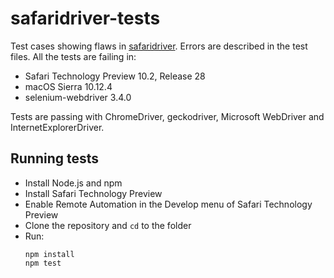 # safaridriver-tests

Test cases showing flaws in [safaridriver](https://webkit.org/blog/6900/webdriver-support-in-safari-10/). Errors are described in the test files. All the tests are failing in:
- Safari Technology Preview 10.2, Release 28
- macOS Sierra 10.12.4
- selenium-webdriver 3.4.0

Tests are passing with ChromeDriver, geckodriver, Microsoft WebDriver and InternetExplorerDriver.

## Running tests

- Install Node.js and npm
- Install Safari Technology Preview
- Enable Remote Automation in the Develop menu of Safari Technology Preview
- Clone the repository and `cd` to the folder
- Run:
  ```
  npm install
  npm test
  ```
